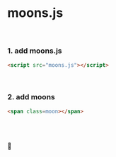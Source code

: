 # moons.js

<br>

### 1. add moons.js
```html
<script src="moons.js"></script>
```

<br>

### 2. add moons
```html
<span class=moon></span>
```

<br>
<br>

🌚
